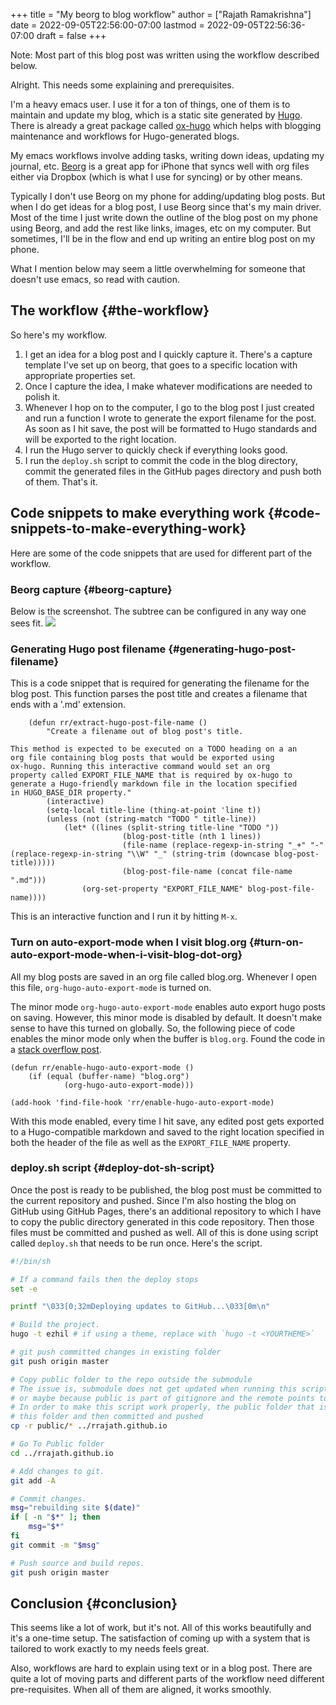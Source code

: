 +++
title = "My beorg to blog workflow"
author = ["Rajath Ramakrishna"]
date = 2022-09-05T22:56:00-07:00
lastmod = 2022-09-05T22:56:36-07:00
draft = false
+++

<span class="underline">Note</span>: Most part of this blog post was written using the workflow described below.

Alright. This needs some explaining and prerequisites.

I'm a heavy emacs user. I use it for a ton of things, one of them is to maintain and update my blog, which is a static site generated by [Hugo](https://gohugo.io). There is already a great package called [ox-hugo](https://ox-hugo.scripter.co) which helps with blogging maintenance and workflows for Hugo-generated blogs.

My emacs workflows involve adding tasks, writing down ideas, updating my journal, etc. [Beorg](https://beorgapp.com) is a great app for iPhone that syncs well with org files either via Dropbox (which is what I use for syncing) or by other means.

Typically I don't use Beorg on my phone for adding/updating blog posts. But when I do get ideas for a blog post, I use Beorg since that's my main driver. Most of the time I just write down the outline of the blog post on my phone using Beorg, and add the rest like links, images, etc on my computer. But sometimes, I'll be in the flow and end up writing an entire blog post on my phone.

What I mention below may seem a little overwhelming for someone that doesn't use emacs, so read with caution.


## The workflow {#the-workflow}

So here's my workflow.

1.  I get an idea for a blog post and I quickly capture it. There's a capture template I've set up on beorg, that goes to a specific location with appropriate properties set.
2.  Once I capture the idea, I make whatever modifications are needed to polish it.
3.  Whenever I hop on to the computer, I go to the blog post I just created and run a function I wrote to generate the export filename for the post. As soon as I hit save, the post will be formatted to Hugo standards and will be exported to the right location.
4.  I run the Hugo server to quickly check if everything looks good.
5.  I run the `deploy.sh` script to commit the code in the blog directory, commit the generated files in the GitHub pages directory and push both of them. That's it.


## Code snippets to make everything work {#code-snippets-to-make-everything-work}

Here are some of the code snippets that are used for different part of the workflow.


### Beorg capture {#beorg-capture}

Below is the screenshot. The subtree can be configured in any way one sees fit.
[![](/images/beorg_blog_post_template.png)](/images/beorg_blog_post_template.png)


### Generating Hugo post filename {#generating-hugo-post-filename}

This is a code snippet that is required for generating the filename for the blog post. This function parses the post title and creates a filename that ends with a '.md' extension.

```emacs-lisp
	(defun rr/extract-hugo-post-file-name ()
		"Create a filename out of blog post's title.

This method is expected to be executed on a TODO heading on a an
org file containing blog posts that would be exported using
ox-hugo. Running this interactive command would set an org
property called EXPORT_FILE_NAME that is required by ox-hugo to
generate a Hugo-friendly markdown file in the location specified
in HUGO_BASE_DIR property."
		(interactive)
		(setq-local title-line (thing-at-point 'line t))
		(unless (not (string-match "TODO " title-line))
			(let* ((lines (split-string title-line "TODO "))
						 (blog-post-title (nth 1 lines))
						 (file-name (replace-regexp-in-string "_+" "-" (replace-regexp-in-string "\\W" "_" (string-trim (downcase blog-post-title)))))
						 (blog-post-file-name (concat file-name ".md")))
				(org-set-property "EXPORT_FILE_NAME" blog-post-file-name))))
```

This is an interactive function and I run it by hitting `M-x`.


### Turn on auto-export-mode when I visit blog.org {#turn-on-auto-export-mode-when-i-visit-blog-dot-org}

All my blog posts are saved in an org file called blog.org. Whenever I open this file, `org-hugo-auto-export-mode` is turned on.

The minor mode `org-hugo-auto-export-mode` enables auto export hugo posts on saving. However, this minor mode is disabled by default. It doesn't make sense to have this turned on globally. So, the following piece of code enables the minor mode only when the buffer is `blog.org`.
Found the code in a [stack overflow post](https://stackoverflow.com/a/39652226).

```emacs-lisp
(defun rr/enable-hugo-auto-export-mode ()
	(if (equal (buffer-name) "blog.org")
			(org-hugo-auto-export-mode)))

(add-hook 'find-file-hook 'rr/enable-hugo-auto-export-mode)
```

With this mode enabled, every time I hit save, any edited post gets exported to a Hugo-compatible markdown and saved to the right location specified in both the header of the file as well as the `EXPORT_FILE_NAME` property.


### deploy.sh script {#deploy-dot-sh-script}

Once the post is ready to be published, the blog post must be committed to the current repository and pushed. Since I'm also hosting the blog on GitHub using GitHub Pages, there's an additional repository to which I have to copy the public directory generated in this code repository. Then those files must be committed and pushed as well. All of this is done using script called `deploy.sh` that needs to be run once. Here's the script.

```sh
#!/bin/sh

# If a command fails then the deploy stops
set -e

printf "\033[0;32mDeploying updates to GitHub...\033[0m\n"

# Build the project.
hugo -t ezhil # if using a theme, replace with `hugo -t <YOURTHEME>`

# git push committed changes in existing folder
git push origin master

# Copy public folder to the repo outside the submodule
# The issue is, submodule does not get updated when running this script either because of incorrect setup
# or maybe because public is part of gitignore and the remote points to blog.git instead of rrajath.github.io.git.
# In order to make this script work properly, the public folder that is generated is copied to the repo outside
# this folder and then committed and pushed
cp -r public/* ../rrajath.github.io

# Go To Public folder
cd ../rrajath.github.io

# Add changes to git.
git add -A

# Commit changes.
msg="rebuilding site $(date)"
if [ -n "$*" ]; then
	msg="$*"
fi
git commit -m "$msg"

# Push source and build repos.
git push origin master
```


## Conclusion {#conclusion}

This seems like a lot of work, but it's not. All of this works beautifully and it's a one-time setup. The satisfaction of coming up with a system that is tailored to work exactly to my needs feels great.

Also, workflows are hard to explain using text or in a blog post. There are quite a lot of moving parts and different parts of the workflow need different pre-requisites. When all of them are aligned, it works smoothly.